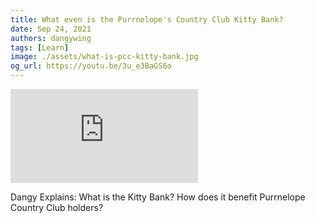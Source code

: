 ```yaml
---
title: What even is the Purrnelope's Country Club Kitty Bank?
date: Sep 24, 2021
authors: dangywing
tags: [Learn]
image: ./assets/what-is-pcc-kitty-bank.jpg
og_url: https://youtu.be/3u_e3BaGS6o
---
```


<iframe src="https://www.youtube.com/embed/3u_e3BaGS6o" title="YouTube video player" frameborder="0" allow="accelerometer; autoplay; clipboard-write; encrypted-media; gyroscope; picture-in-picture" allowFullScreen></iframe>

Dangy Explains: What is the Kitty Bank? How does it benefit Purrnelope Country Club holders?

<!--truncate-->
